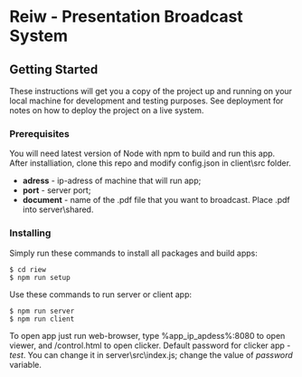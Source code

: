 # Reiw - Presentation Broadcast System


## Getting Started

These instructions will get you a copy of the project up and running on your local machine for development and testing purposes. See deployment for notes on how to deploy the project on a live system.

### Prerequisites

You will need latest version of Node with npm to build and run this app. After installiation, clone this repo and modify config.json in client\src folder.

* **adress** - ip-adress of machine that will run app;
* **port** - server port;
* **document** - name of the .pdf file that you want to broadcast. Place .pdf into server\shared.

### Installing

Simply run these commands to install all packages and build apps:

```
$ cd riew
$ npm run setup
```

Use these commands to run server or client app:
 
```
$ npm run server
$ npm run client
```

To open app just run web-browser, type %app_ip_apdess%:8080 to open viewer, and /control.html to open clicker. 
Default password for clicker app - *test*. 
You can change it in server\src\index.js; change the value of *password* variable.